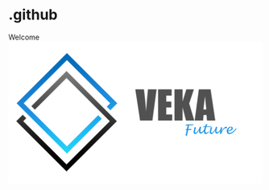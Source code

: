 # .github
Welcome
<img src="https://raw.githubusercontent.com/VEKAfuture/.github/main/vekafuture-huge.svg" />

